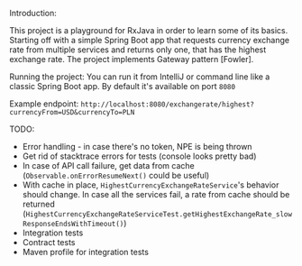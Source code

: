 Introduction:

This project is a playground for RxJava in order to learn some of its basics. Starting off with a simple Spring Boot app that requests currency exchange rate  from multiple services and returns only one, that has the highest exchange rate. 
The project implements Gateway pattern [Fowler].

Running the project:
You can run it from IntelliJ or command line like a classic Spring Boot app. By default it's available on port `8080`

Example endpoint:
`http://localhost:8080/exchangerate/highest?currencyFrom=USD&currencyTo=PLN`

TODO:
- Error handling - in case there's no token, NPE is being thrown
- Get rid of stacktrace errors for tests (console looks pretty bad)
- In case of API call failure, get data from cache (`Observable.onErrorResumeNext()` could be useful)
- With cache in place, `HighestCurrencyExchangeRateService`'s behavior should change. In case all the services fail, a rate from cache should be returned (`HighestCurrencyExchangeRateServiceTest.getHighestExchangeRate_slowResponseEndsWithTimeout()`)
- Integration tests
- Contract tests
- Maven profile for integration tests
